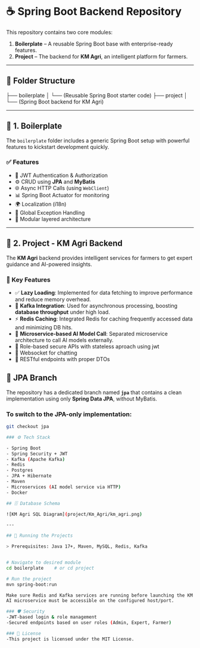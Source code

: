 # ☕ Spring Boot Backend Repository

This repository contains two core modules:

1. **Boilerplate** – A reusable Spring Boot base with enterprise-ready features.
2. **Project** – The backend for **KM Agri**, an intelligent platform for farmers.

---

## 📁 Folder Structure

├── boilerplate
│ └── (Reusable Spring Boot starter code)
├── project
│ └── (Spring Boot backend for KM Agri)


---

## 🔧 1. Boilerplate

The `boilerplate` folder includes a generic Spring Boot setup with powerful features to kickstart development quickly.

### ✅ Features

- 🔐 JWT Authentication & Authorization
- ⚙️ CRUD using **JPA** and **MyBatis**
- 🌐 Async HTTP Calls (using `WebClient`)
- 📊 Spring Boot Actuator for monitoring
- 🌍 Localization (i18n)
- 🧪 Global Exception Handling
- 🧱 Modular layered architecture

---

## 🌱 2. Project - KM Agri Backend

The **KM Agri** backend provides intelligent services for farmers to get expert guidance and AI-powered insights.

### 🧩 Key Features

- ✅ **Lazy Loading**: Implemented for data fetching to improve performance and reduce memory overhead.
- 🧵 **Kafka Integration**: Used for asynchronous processing, boosting **database throughput** under high load.
- ⚡ **Redis Caching**: Integrated Redis for caching frequently accessed data and minimizing DB hits.
- 🧠 **Microservice-based AI Model Call**: Separated microservice architecture to call AI models externally.
- 👥 Role-based secure APIs with stateless aproach using jwt 
- 🧵 Websocket for chatting  
- 📄 RESTful endpoints with proper DTOs


## 🌿 JPA Branch

The repository has a dedicated branch named **`jpa`** that contains a clean implementation using only **Spring Data JPA**, without MyBatis.

### To switch to the JPA-only implementation:

```bash
git checkout jpa

### ⚙️ Tech Stack

- Spring Boot
- Spring Security + JWT
- Kafka (Apache Kafka)
- Redis
- Postgres
- JPA + Hibernate
- Maven
- Microservices (AI model service via HTTP)
- Docker 

## 🗄️ Database Schema

![KM Agri SQL Diagram](project/Km_Agri/km_agri.png)

---

## 🚀 Running the Projects

> Prerequisites: Java 17+, Maven, MySQL, Redis, Kafka


# Navigate to desired module
cd boilerplate    # or cd project

# Run the project
mvn spring-boot:run

Make sure Redis and Kafka services are running before launching the KM Agri backend.
AI microservice must be accessible on the configured host/port.

### 🛡 Security
-JWT-based login & role management
-Secured endpoints based on user roles (Admin, Expert, Farmer)

### 📄 License
-This project is licensed under the MIT License.

